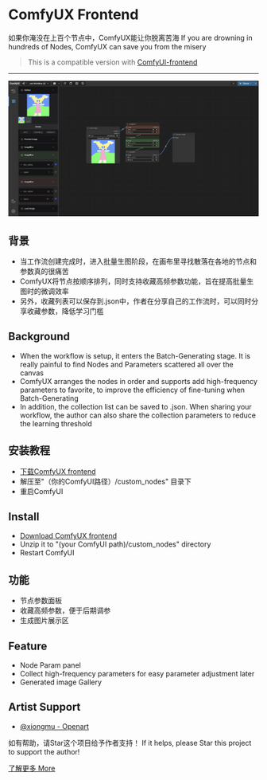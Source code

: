 ComfyUX Frontend
================

如果你淹没在上百个节点中，ComfyUX能让你脱离苦海
If you are drowning in hundreds of Nodes, ComfyUX can save you from the misery

> This is a compatible version with [ComfyUI-frontend](https://github.com/Comfy-Org/ComfyUI_frontend)

---

![ComfyUX](screenshot1.png)

## 背景

- 当工作流创建完成时，进入批量生图阶段，在画布里寻找散落在各地的节点和参数真的很痛苦
- ComfyUX将节点按顺序排列，同时支持收藏高频参数功能，旨在提高批量生图时的微调效率
- 另外，收藏列表可以保存到.json中，作者在分享自己的工作流时，可以同时分享收藏参数，降低学习门槛

## Background

- When the workflow is setup, it enters the Batch-Generating stage. It is really painful to find Nodes and Parameters scattered all over the canvas
- ComfyUX arranges the nodes in order and supports add high-frequency parameters to favorite, to improve the efficiency of fine-tuning when Batch-Generating
- In addition, the collection list can be saved to .json. When sharing your workflow, the author can also share the collection parameters to reduce the learning threshold

## 安装教程

- [下载ComfyUX frontend](https://github.com/googincheng/ComfyUX-frontend-release/releases/latest/)
- 解压至"（你的ComfyUI路径）/custom_nodes" 目录下
- 重启ComfyUI

## Install

- [Download ComfyUX frontend](https://github.com/googincheng/ComfyUX-frontend-release/releases/latest/)
- Unzip it to "(your ComfyUI path)/custom_nodes" directory
- Restart ComfyUI

## 功能

- 节点参数面板
- 收藏高频参数，便于后期调参
- 生成图片展示区

## Feature

- Node Param panel
- Collect high-frequency parameters for easy parameter adjustment later
- Generated image Gallery

## Artist Support

- [@xiongmu - Openart](https://openart.ai/workflows/@xiongmu)

如有帮助，请Star这个项目给予作者支持！
If it helps, please Star this project to support the author!

[了解更多 More](https://y3bpnk8e3u.feishu.cn/docx/RFIrd1kcbotTa7xqis5cKiKhnRf)
